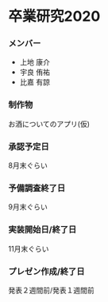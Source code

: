 # 卒業研究2020

### メンバー
* 上地 康介
* 宇良 侑祐
* 比嘉 有諒

### 制作物
お酒についてのアプリ(仮)

### 承認予定日
8月末ぐらい

### 予備調査終了日
9月末ぐらい

### 実装開始日/終了日
11月末ぐらい

### プレゼン作成/終了日
発表２週間前/発表１週間前
